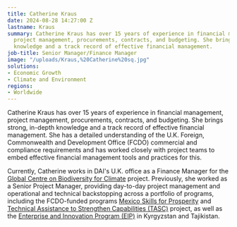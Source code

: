 ```yaml
---
title: Catherine Kraus
date: 2024-08-28 14:27:00 Z
lastname: Kraus
summary: Catherine Kraus has over 15 years of experience in financial management,
  project management, procurements, contracts, and budgeting. She brings strong, in-depth
  knowledge and a track record of effective financial management.
job-title: Senior Manager/Finance Manager
image: "/uploads/Kraus,%20Catherine%20sq.jpg"
solutions:
- Economic Growth
- Climate and Environment
regions:
- Worldwide
---
```


Catherine Kraus has over 15 years of experience in financial management, project management, procurements, contracts, and budgeting. She brings strong, in-depth knowledge and a track record of effective financial management. She has a detailed understanding of the U.K. Foreign, Commonwealth and Development Office (FCDO) commercial and compliance requirements and has worked closely with project teams to embed effective financial management tools and practices for this. 

Currently, Catherine works in DAI's U.K. office as a Finance Manager for the [Global Centre on Biodiversity for Climate](https://www.dai.com/our-work/projects/worldwide-global-centre-on-biodiversity-for-climate) project. Previously, she worked as a Senior Project Manager, providing day-to-day project management and operational and technical backstopping across a portfolio of programs, including the FCDO-funded programs [Mexico Skills for Prosperity](https://www.dai.com/our-work/projects/mexico-skills-for-prosperity-mexico-s4pm) and [Technical Assistance to Strengthen Capabilities (TASC)](https://www.dai.com/our-work/projects/worldwide-technical-assistance-to-strengthen-capabilities) project, as well as the [Enterprise and Innovation Program (EIP)](https://www.dai.com/our-work/projects/kyrgyzstan-and-tajikistan-enterprise-and-innovation-programme) in Kyrgyzstan and Tajikistan. 
